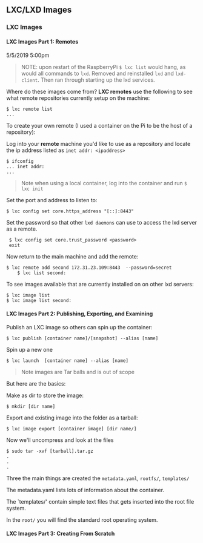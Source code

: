 ## LXC/LXD Images

### LXC Images

#### LXC Images Part 1: Remotes 

5/5/2019 5:00pm
> NOTE: upon restart of the RaspberryPi `$ lxc list` would hang, as would all commands to `lxd`. Removed and reinstalled `lxd` and `lxd-client`.
> Then ran through starting up the lxd services.

Where do these images come from? **LXC remotes** use the following to see what remote repositories currently setup on the machine:

    $ lxc remote list 
    ...

To create your own remote (I used a container on the Pi to be the host of a repository):

Log into your **remote** machine you'd like to use as a repository and locate the ip address listed as `inet addr: <ipaddress>`

    $ ifconfig
    ... inet addr: 
    ...

> Note when using a local container, log into the container and run `$ lxc init`

Set the port and address to listen to:

    $ lxc config set core.https_address "[::]:8443"

Set the password so that other `lxd daemons` can use to access the lxd server as a remote.

     $ lxc config set core.trust_password <password>
     exit

Now return to the main machine and add the remote:

    $ lxc remote add second 172.31.23.109:8443  --password=secret
        $ lxc list second:

To see images available that are currently installed on on other lxd servers:

    $ lxc image list
    $ lxc image list second:

#### LXC Images Part 2: Publishing, Exporting, and Examining

Publish an LXC image so others can spin up the container:

    $ lxc publish [container name]/[snapshot] --alias [name]

Spin up a new one

    $ lxc launch  [container name] --alias [name]

> Note images are Tar balls and is out  of scope

But here are the basics:

Make as dir to store the image:

    $ mkdir [dir name]

Export and existing image into the folder as a tarball:

    $ lxc image export [container image] [dir name/]

Now we'll uncompress and look at the files

    $ sudo tar -xvf [tarball].tar.gz
    .
    .
    .

Three the main things are created the `metadata.yaml`, `rootfs/`, `templates/`

The metadata.yaml lists lots of information about the container.

The `templates/' contain simple text files that gets inserted into the root file system.

In the `root/` you will find the standard root operating system.

#### LXC Images Part 3: Creating From Scratch